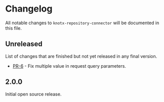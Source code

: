 # Changelog
All notable changes to `knotx-repository-connector` will be documented in this file.

## Unreleased
List of changes that are finished but not yet released in any final version.
- [PR-6](https://github.com/Knotx/knotx-repository-connector/pull/6) - Fix multiple value in request query parameters.


## 2.0.0
Initial open source release.
